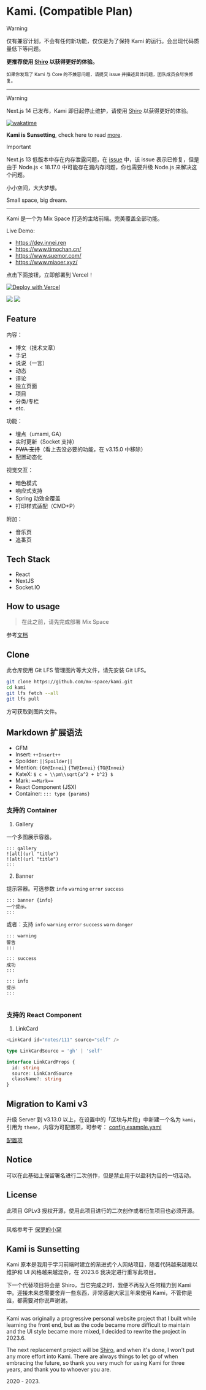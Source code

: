 # Kami. (Compatible Plan)

> [!WARNING]  
> 仅有兼容计划，不会有任何新功能，仅仅是为了保持 Kami 的运行。会出现代码质量低下等问题。
> 
> **更推荐使用 [Shiro](https://github.com/Innei/Shiro) 以获得更好的体验。**

<sup>如果你发现了 Kami 与 Core 的不兼容问题，请提交 issue 并描述具体问题，团队成员会尽快修复。</sup>

---

> [!WARNING]  
> Next.js 14 已发布，Kami 即日起停止维护，请使用 [Shiro](https://github.com/Innei/Shiro) 以获得更好的体验。

[![wakatime](https://wakatime.com/badge/github/mx-space/kami.svg)](https://wakatime.com/badge/github/mx-space/kami)

**Kami is Sunsetting**, check here to read [more](#kami-is-sunsetting).

> [!IMPORTANT]  
> Next.js 13 低版本中存在内存泄露问题，在 [issue](https://github.com/vercel/next.js/issues/49929) 中，该 issue 表示已修复，但是由于 Node.js < 18.17.0 中可能存在漏内存问题，你也需要升级 Node.js 来解决这个问题。

小小空间，大大梦想。

Small space, big dream.

---

Kami 是一个为 Mix Space 打造的主站前端。完美覆盖全部功能。

Live Demo:

- <https://dev.innei.ren>
- <https://www.timochan.cn/>
- <https://www.suemor.com/>
- <https://www.miaoer.xyz/>

点击下面按钮，立即部署到 Vercel！

[![Deploy with Vercel](https://vercel.com/button)](https://vercel.com/new/clone?repository-url=https%3A%2F%2Fgithub.com%2Fmx-space%2Fkami&env=NEXT_PUBLIC_API_URL,NEXT_PUBLIC_GATEWAY_URL&envDescription=API%20%E5%9C%B0%E5%9D%80%E5%92%8C%E7%BD%91%E5%85%B3%E5%9C%B0%E5%9D%80&project-name=kami-web)

![](https://user-images.githubusercontent.com/41265413/169677737-9b407450-ec95-4d30-b5ca-818cf1d18bdb.png)
![](https://github.com/mx-space/docs-images/blob/master/images/bg.jpg?raw=true)

## Feature

内容：

- 博文（技术文章）
- 手记
- 说说（一言）
- 动态
- 评论
- 独立页面
- 项目
- 分类/专栏
- etc.

功能：

- 埋点（umami, GA）
- 实时更新（Socket 支持）
- ~~PWA 支持~~（看上去没必要的功能，在 v3.15.0 中移除）
- 配置动态化

视觉交互：

- 暗色模式
- 响应式支持
- Spring 动效全覆盖
- 打印样式适配（CMD+P）

附加：

- 音乐页
- 追番页

## Tech Stack

- React
- NextJS
- Socket.IO

## How to usage

> 在此之前，请先完成部署 Mix Space

参考[文档](https://mx-space.js.org/deploy/index.html#%E9%83%A8%E7%BD%B2-kami)

## Clone

此仓库使用 Git LFS 管理图片等大文件，请先安装 Git LFS。

```bash
git clone https://github.com/mx-space/kami.git
cd kami
git lfs fetch --all
git lfs pull
```

方可获取到图片文件。

## Markdown 扩展语法

- GFM
- Insert: `++Insert++`
- Spoilder: `||Spoilder||`
- Mention: `{GH@Innei}` `{TW@Innei}` `{TG@Innei}`
- KateX: `$ c = \\pm\\sqrt{a^2 + b^2} $`
- Mark: `==Mark==`
- React Component (JSX)
- Container: `::: type {params}`

### 支持的 Container

1. Gallery

一个多图展示容器。

```mark
::: gallery
![alt](url "title")
![alt](url "title")
:::
```

2. Banner

提示容器。可选参数 `info` `warning` `error` `success`

```mark
::: banner {info}
一个提示。
:::
```

或者：支持 `info` `warning` `error` `success` `warn` `danger`

```mark
::: warning
警告
:::

::: success
成功
:::

::: info
提示
:::


```

### 支持的 React Component

1. LinkCard

```js
<LinkCard id="notes/111" source="self" />
```

```ts
type LinkCardSource = 'gh' | 'self'

interface LinkCardProps {
  id: string
  source: LinkCardSource
  className?: string
}
```

## Migration to Kami v3

升级 Server 到 v3.13.0 以上，在设置中的「区块与片段」中新建一个名为 `kami`，引用为 `theme`，内容为可配置项，可参考： [config.example.yaml](./config.example.yaml)

[配置项](https://mx-docs.shizuri.net/deploy/kami#%E6%9B%B4%E4%B8%BA%E8%AF%A6%E7%BB%86%E7%9A%84%E9%85%8D%E7%BD%AE%E9%A1%B9)

## Notice

可以在此基础上保留署名进行二次创作，但是禁止用于以盈利为目的一切活动。

## License

此项目 GPLv3 授权开源，使用此项目进行的二次创作或者衍生项目也必须开源。

---

风格参考于 [保罗的小窝](https://paul.ren)

## Kami is Sunsetting

Kami 原本是我用于学习前端时建立的渐进式个人网站项目，随着代码越来越难以维护和 UI 风格越来越混杂，在 2023.6 我决定进行重写此项目。

下一个代替项目将会是 Shiro，当它完成之时，我便不再投入任何精力到 Kami 中。迎接未来总需要舍弃一些东西，非常感谢大家三年来使用 Kami，不管你是谁，都需要对你说声谢谢。

---

Kami was originally a progressive personal website project that I built while learning the front end, but as the code became more difficult to maintain and the UI style became more mixed, I decided to rewrite the project in 2023.6.

The next replacement project will be [Shiro](https://github.com/Innei/Shiro), and when it's done, I won't put any more effort into Kami. There are always things to let go of when embracing the future, so thank you very much for using Kami for three years, and thank you to whoever you are.

2020 - 2023.
